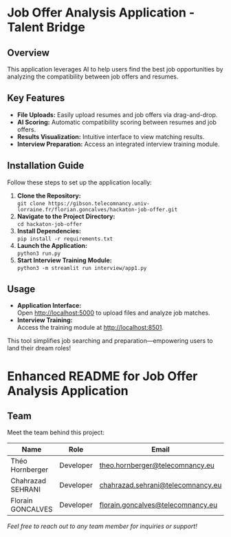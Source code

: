 # Job Offer Analysis Application - Talent Bridge

## Overview
This application leverages AI to help users find the best job opportunities by analyzing the compatibility between job offers and resumes.

## Key Features
- **File Uploads:** Easily upload resumes and job offers via drag-and-drop.
- **AI Scoring:** Automatic compatibility scoring between resumes and job offers.
- **Results Visualization:** Intuitive interface to view matching results.
- **Interview Preparation:** Access an integrated interview training module.

## Installation Guide
Follow these steps to set up the application locally:

1. **Clone the Repository:**  
   `git clone https://gibson.telecomnancy.univ-lorraine.fr/florian.goncalves/hackaton-job-offer.git`
2. **Navigate to the Project Directory:**  
   `cd hackaton-job-offer`
3. **Install Dependencies:**  
   `pip install -r requirements.txt`
4. **Launch the Application:**  
   `python3 run.py`
5. **Start Interview Training Module:**  
   `python3 -m streamlit run interview/app1.py`

## Usage
- **Application Interface:**  
  Open [http://localhost:5000](http://localhost:5000) to upload files and analyze job matches.
- **Interview Training:**  
  Access the training module at [http://localhost:8501](http://localhost:8501).

This tool simplifies job searching and preparation—empowering users to land their dream roles!

# Enhanced README for Job Offer Analysis Application

## Team
Meet the team behind this project:

| Name               | Role               | Email                      |
|--------------------|--------------------|----------------------------|
| Théo Hornberger    | Developer          | theo.hornberger@telecomnancy.eu |
| Chahrazad SEHRANI  | Developer          | chahrazad.sehrani@telecomnancy.eu |
| Florain GONCALVES  | Developer          | florain.goncalves@telecomnancy.eu  |

*Feel free to reach out to any team member for inquiries or support!*
